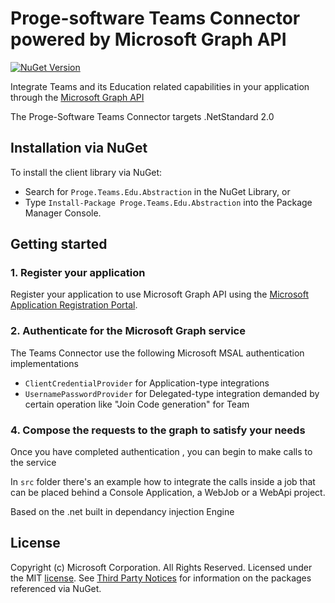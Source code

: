 # Proge-software Teams Connector powered by Microsoft Graph API

[![NuGet Version](https://buildstats.info/nuget/Proge.Teams.Edu.Abstraction)](https://www.nuget.org/packages/Proge.Teams.Edu.Abstraction/)


Integrate Teams and its Education related capabilities in your application 
through the [Microsoft Graph API](https://graph.microsoft.io) 

The Proge-Software Teams Connector targets .NetStandard 2.0

## Installation via NuGet

To install the client library via NuGet:

* Search for `Proge.Teams.Edu.Abstraction` in the NuGet Library, or
* Type `Install-Package Proge.Teams.Edu.Abstraction` into the Package Manager Console.

## Getting started

### 1. Register your application

Register your application to use Microsoft Graph API using the [Microsoft Application Registration Portal](https://aka.ms/appregistrations).

### 2. Authenticate for the Microsoft Graph service

The Teams Connector use the following Microsoft MSAL authentication implementations
* `ClientCredentialProvider` for Application-type integrations
* `UsernamePasswordProvider` for Delegated-type integration demanded by certain operation like "Join Code generation" for Team

### 4. Compose the requests to the graph to satisfy your needs

Once you have completed authentication , you can begin to make calls to the service

In `src` folder there's an example how to integrate the calls inside a job that can be
placed behind a Console Application, a WebJob or a WebApi project.

Based on the .net built in dependancy injection Engine


## License

Copyright (c) Microsoft Corporation. All Rights Reserved. Licensed under the MIT [license](LICENSE.txt). See [Third Party Notices](https://github.com/microsoftgraph/msgraph-sdk-dotnet/blob/master/THIRD%20PARTY%20NOTICES) for information on the packages referenced via NuGet.
